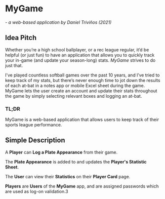 # MyGame
_- a web-based application by Daniel Triviños (2021)_

## Idea Pitch
Whether you’re a high school ballplayer, or a rec league regular, it’d be helpful (or just fun) to have an application that allows you to quickly track your in-game (and update your season-long) stats. _MyGame_ strives to do just that.

I've played countless softball games over the past 10 years, and I’ve tried to keep track of my stats, but there’s never enough time to jot down the results of each at-bat in a notes app or mobile Excel sheet during the game. MyGame lets the user create an account and update their stats throughout the game by simply selecting relevant boxes and logging an at-bat.

### TL;DR

MyGame is a web-based application that allows users to keep track of their sports league performance.

## Simple Description
A **Player** can **Log a Plate Appearance** from their game.

The **Plate Appearance** is added to and updates the **Player's Statistic Sheet**.

The **User** can view their **Statistics** on their **Player Card** page.

**Players** are **Users** of the **MyGame** app, and are assigned passwords which are used as log-on validation.3